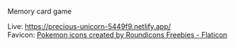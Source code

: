 Memory card game

Live: https://precious-unicorn-5449f9.netlify.app/ <br>
Favicon: <a href="https://www.flaticon.com/free-icons/pokemon" title="pokemon icons">Pokemon icons created by Roundicons Freebies - Flaticon</a>
